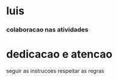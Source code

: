 # luis
###  colaboracao nas atividades 
# dedicacao e atencao 
seguir as instrucoes 
respeitar as regras 

